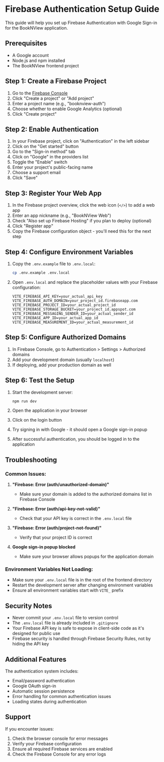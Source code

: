 # Firebase Authentication Setup Guide

This guide will help you set up Firebase Authentication with Google Sign-in for the BookNView application.

## Prerequisites

- A Google account
- Node.js and npm installed
- The BookNView frontend project

## Step 1: Create a Firebase Project

1. Go to the [Firebase Console](https://console.firebase.google.com/)
2. Click "Create a project" or "Add project"
3. Enter a project name (e.g., "booknview-auth")
4. Choose whether to enable Google Analytics (optional)
5. Click "Create project"

## Step 2: Enable Authentication

1. In your Firebase project, click on "Authentication" in the left sidebar
2. Click on the "Get started" button
3. Go to the "Sign-in method" tab
4. Click on "Google" in the providers list
5. Toggle the "Enable" switch
6. Enter your project's public-facing name
7. Choose a support email
8. Click "Save"

## Step 3: Register Your Web App

1. In the Firebase project overview, click the web icon (`</>`) to add a web app
2. Enter an app nickname (e.g., "BookNView Web")
3. Check "Also set up Firebase Hosting" if you plan to deploy (optional)
4. Click "Register app"
5. Copy the Firebase configuration object - you'll need this for the next step

## Step 4: Configure Environment Variables

1. Copy the `.env.example` file to `.env.local`:
   ```bash
   cp .env.example .env.local
   ```

2. Open `.env.local` and replace the placeholder values with your Firebase configuration:
   ```env
   VITE_FIREBASE_API_KEY=your_actual_api_key
   VITE_FIREBASE_AUTH_DOMAIN=your_project_id.firebaseapp.com
   VITE_FIREBASE_PROJECT_ID=your_actual_project_id
   VITE_FIREBASE_STORAGE_BUCKET=your_project_id.appspot.com
   VITE_FIREBASE_MESSAGING_SENDER_ID=your_actual_sender_id
   VITE_FIREBASE_APP_ID=your_actual_app_id
   VITE_FIREBASE_MEASUREMENT_ID=your_actual_measurement_id
   ```

## Step 5: Configure Authorized Domains

1. In Firebase Console, go to Authentication > Settings > Authorized domains
2. Add your development domain (usually `localhost`)
3. If deploying, add your production domain as well

## Step 6: Test the Setup

1. Start the development server:
   ```bash
   npm run dev
   ```

2. Open the application in your browser
3. Click on the login button
4. Try signing in with Google - it should open a Google sign-in popup
5. After successful authentication, you should be logged in to the application

## Troubleshooting

### Common Issues:

1. **"Firebase: Error (auth/unauthorized-domain)"**
   - Make sure your domain is added to the authorized domains list in Firebase Console

2. **"Firebase: Error (auth/api-key-not-valid)"**
   - Check that your API key is correct in the `.env.local` file

3. **"Firebase: Error (auth/project-not-found)"**
   - Verify that your project ID is correct

4. **Google sign-in popup blocked**
   - Make sure your browser allows popups for the application domain

### Environment Variables Not Loading:

- Make sure your `.env.local` file is in the root of the frontend directory
- Restart the development server after changing environment variables
- Ensure all environment variables start with `VITE_` prefix

## Security Notes

- Never commit your `.env.local` file to version control
- The `.env.local` file is already included in `.gitignore`
- Your Firebase API key is safe to expose in client-side code as it's designed for public use
- Firebase security is handled through Firebase Security Rules, not by hiding the API key

## Additional Features

The authentication system includes:

- Email/password authentication
- Google OAuth sign-in
- Automatic session persistence
- Error handling for common authentication issues
- Loading states during authentication

## Support

If you encounter issues:

1. Check the browser console for error messages
2. Verify your Firebase configuration
3. Ensure all required Firebase services are enabled
4. Check the Firebase Console for any error logs

